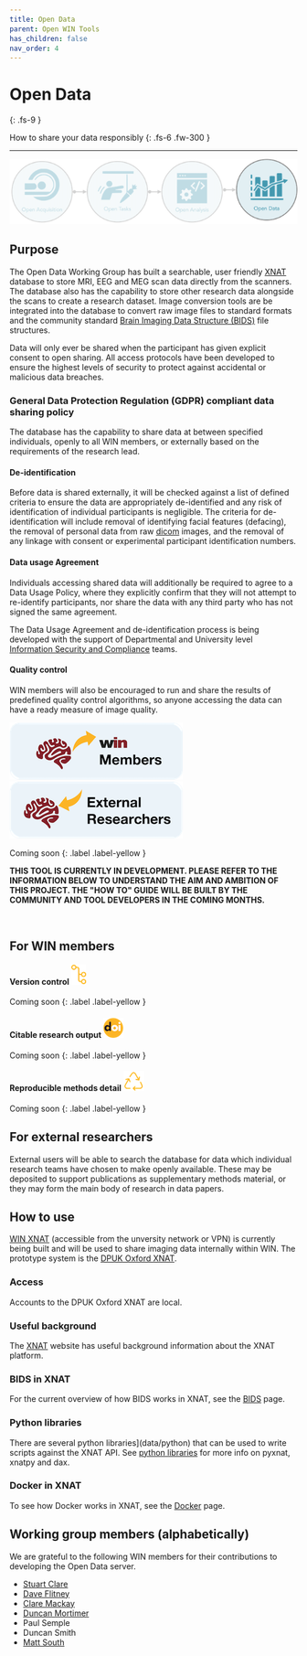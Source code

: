 ```yaml
---
title: Open Data
parent: Open WIN Tools
has_children: false
nav_order: 4
---
```


# Open Data
{: .fs-9 }

How to share your data responsibly
{: .fs-6 .fw-300 }

---

![open-data](../img/img-open-data-flow.png)

## Purpose

The Open Data Working Group has built a searchable, user friendly [XNAT](https://www.xnat.org) database to store MRI, EEG and MEG scan data directly from the scanners.  The database also has the capability to store other research data alongside the scans to create a research dataset.  Image conversion tools are be integrated into the database to convert raw image files to standard formats and the community standard [Brain Imaging Data Structure (BIDS)](https://bids.neuroimaging.io) file structures.

Data will only ever be shared when the participant has given explicit consent to open sharing. All access protocols have been developed to ensure the highest levels of security to protect against accidental or malicious data breaches.  

### General Data Protection Regulation (GDPR) compliant data sharing policy
The database has the capability to share data at between specified individuals, openly to all WIN members, or externally based on the requirements of the research lead.

#### De-identification
Before data is shared externally, it will be checked against a list of defined criteria to ensure the data are appropriately de-identified and any risk of identification of individual participants is negligible. The criteria for de-identification will include removal of identifying facial features (defacing), the removal of personal data from raw [dicom](https://en.wikipedia.org/wiki/DICOM) images, and the removal of any linkage with consent or experimental participant identification numbers.

#### Data usage Agreement
Individuals accessing shared data will additionally be required to agree to a Data Usage Policy, where they explicitly confirm that they will not attempt to re-identify participants, nor share the data with any third party who has not signed the same agreement.

The Data Usage Agreement and de-identification process is being developed with the support of Departmental and University level [Information Security and Compliance](https://www.infosec.ox.ac.uk) teams.

#### Quality control
WIN members will also be encouraged to run and share the results of predefined quality control algorithms, so anyone accessing the data can have a ready measure of image quality.

[![For WIN members](../img/btn-win.png)](https://cassgvp.github.io/WIN-Open-Neuroimaging-Community/docs/tools/data.html#for-win-members)      [![For external researchers](../img/btn-external.png)](https://cassgvp.github.io/WIN-Open-Neuroimaging-Community/docs/tools/data.html#for-external-researchers)

Coming soon
{: .label .label-yellow }

**THIS TOOL IS CURRENTLY IN DEVELOPMENT. PLEASE REFER TO THE INFORMATION BELOW TO UNDERSTAND THE AIM AND AMBITION OF THIS PROJECT. THE "HOW TO" GUIDE WILL BE BUILT BY THE COMMUNITY AND TOOL DEVELOPERS IN THE COMING MONTHS.**

<br>

## For WIN members
#### Version control ![version-control](../img/icon-version-control.png)
Coming soon
{: .label .label-yellow }

#### Citable research output ![doi](../img/icon-doi.png)
Coming soon
{: .label .label-yellow }

#### Reproducible methods detail ![reproduce](../img/icon-reproduce.png)
Coming soon
{: .label .label-yellow }


## For external researchers
External users will be able to search the database for data which individual research teams have chosen to make openly available. These may be deposited to support publications as supplementary methods material, or they may form the main body of research in data papers.

## How to use
[WIN XNAT](https://xnat.win.ox.ac.uk) (accessible from the unversity network or VPN) is currently being built and will be used to share imaging data internally within WIN.  The prototype system is the [DPUK Oxford XNAT](https://dpuk.fmrib.ox.ac.uk).

### Access
Accounts to the DPUK Oxford XNAT are local.

### Useful background
The [XNAT](https://xnat.org) website has useful background information about the XNAT platform.

### BIDS in XNAT
For the current overview of how BIDS works in XNAT, see the [BIDS](data/bids) page.

### Python libraries
There are several python libraries](data/python) that can be used to write scripts against the XNAT API.  See [python libraries](data/python) for more info on pyxnat, xnatpy and dax.

### Docker in XNAT
To see how Docker works in XNAT, see the [Docker](data/docker) page.

## Working group members (alphabetically)
We are grateful to the following WIN members for their contributions to developing the Open Data server.
- [Stuart Clare](https://www.win.ox.ac.uk/people/stuart-clare)
- [Dave Flitney](https://www.win.ox.ac.uk/people/david-flitney)
- [Clare Mackay](https://www.win.ox.ac.uk/people/clare-mackay)
- [Duncan Mortimer](https://www.win.ox.ac.uk/people/duncan-mortimer)
- Paul Semple
- Duncan Smith
- [Matt South](https://www.win.ox.ac.uk/people/matthew-south)
